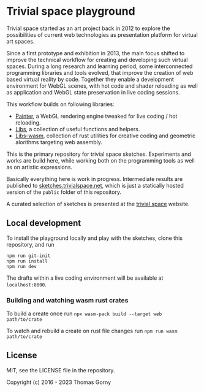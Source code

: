 # Trivial space playground

Trivial space started as an art project back in 2012 to explore the
possibilities of current web technologies as presentation platform for virtual
art spaces.

Since a first prototype and exhibition in 2013, the main focus shifted to
improve the technical workflow for creating and developing such virtual spaces.
During a long research and learning period, some interconnected programming
libraries and tools evolved, that improve the creation of web based virtual
reality by code. Together they enable a development environment for WebGL
scenes, with hot code and shader reloading as well as application and
WebGL state preservation in live coding sessions.

This workflow builds on following libraries:

- [Painter](https://github.com/trivial-space/painter), a WebGL rendering engine
  tweaked for live coding / hot reloading.
- [Libs](https://github.com/trivial-space/libs), a collection of useful
  functions and helpers.
- [Libs-wasm](https://github.com/trivial-space/libs-wasm), collection of rust
  utilities for creative coding and geometric alorithms targeting web assembly.

This is the primary repository for trivial space sketches.
Experiments and works are build here, while working both on the programming
tools as well as on artistic expressions.

Basically everything here is work in progress. Intermediate results are
published to
[sketches.trivialspace.net](https://sketches.trivialspace.net), which is just a
statically hosted version of the `public` folder of this repository.

A curated selection of sketches is presented at the
[trivial space](https://trivialspace.net) website.

## Local development

To install the playground locally and play with the sketches, clone this
repository, and run

    npm run git-init
    npm run install
    npm run dev

The drafts within a live coding environment will be available at
`localhost:8000`.

### Building and watching wasm rust crates

To build a create once run `npx wasm-pack build --target web path/to/crate`

To watch and rebuild a create on rust file changes run
`npm run wasm path/to/crate`

## License

MIT, see the LICENSE file in the repository.

Copyright (c) 2016 - 2023 Thomas Gorny
